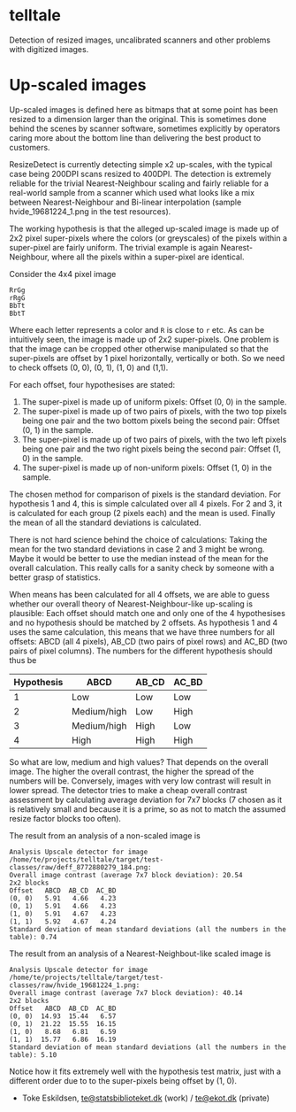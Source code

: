 telltale
========

Detection of resized images, uncalibrated scanners and other problems with digitized images.


Up-scaled images
================

Up-scaled images is defined here as bitmaps that at some point has been resized to a dimension larger
than the original. This is sometimes done behind the scenes by scanner software, sometimes explicitly
by operators caring more about the bottom line than delivering the best product to customers.

ResizeDetect is currently detecting simple x2 up-scales, with the typical case being 200DPI scans
resized to 400DPI. The detection is extremely reliable for the trivial Nearest-Neighbour scaling and
fairly reliable for a real-world sample from a scanner which used what looks like a mix between
Nearest-Neighbour and Bi-linear interpolation (sample hvide_19681224_1.png in the test resources).

The working hypothesis is that the alleged up-scaled image is made up of 2x2 pixel super-pixels where
the colors (or greyscales) of the pixels within a super-pixel are fairly uniform. The trivial example
is again Nearest-Neighbour, where all the pixels within a super-pixel are identical.

Consider the 4x4 pixel image

    RrGg
    rRgG
    BbTt
    BbtT

Where each letter represents a color and `R` is close to `r` etc. As can be intuitively seen, the
image is made up of 2x2 super-pixels. One problem is that the image can be cropped other otherwise
manipulated so that the super-pixels are offset by 1 pixel horizontally, vertically or both. So we
need to check offsets (0, 0), (0, 1), (1, 0) and (1,1).

For each offset, four hypothesises are stated:

1. The super-pixel is made up of uniform pixels: Offset (0, 0) in the sample.
2. The super-pixel is made up of two pairs of pixels, with the two top pixels being one pair and the
   two bottom pixels being the second pair: Offset (0, 1) in the sample.
3. The super-pixel is made up of two pairs of pixels, with the two left pixels being one pair and the
   two right pixels being the second pair: Offset (1, 0) in the sample.
4. The super-pixel is made up of non-uniform pixels: Offset (1, 0) in the sample.

The chosen method for comparison of pixels is the standard deviation. For hypothesis 1 and 4, this is
simple calculated over all 4 pixels. For 2 and 3, it is calculated for each group (2 pixels each) and
the mean is used. Finally the mean of all the standard deviations is calculated.

There is not hard science behind the choice of calculations: Taking the mean for the two standard
deviations in case 2 and 3 might be wrong. Maybe it would be better to use the median instead of the
mean for the overall calculation. This really calls for a sanity check by someone with a better grasp
of statistics.

When means has been calculated for all 4 offsets, we are able to guess whether our overall theory of
Nearest-Neighbour-like up-scaling is plausible: Each offset should match one and only one of the 4
hypothesises and no hypothesis should be matched by 2 offsets. As hypothesis 1 and 4 uses the same
calculation, this means that we have three numbers for all offsets: ABCD (all 4 pixels), AB_CD (two
pairs of pixel rows) and AC_BD (two pairs of pixel columns). The numbers for the different hypothesis
should thus be

| Hypothesis | ABCD        | AB_CD | AC_BD |
|------------|-------------|-------|-------|
|          1 | Low         | Low   | Low   |
|          2 | Medium/high | Low   | High  |
|          3 | Medium/high | High  | Low   |
|          4 | High        | High  | High  |

So what are low, medium and high values? That depends on the overall image. The higher the overall
contrast, the higher the spread of the numbers will be. Conversely, images with very low contrast
will result in lower spread. The detector tries to make a cheap overall contrast assessment by
calculating average deviation for 7x7 blocks (7 chosen as it is relatively small and because it
is a prime, so as not to match the assumed resize factor blocks too often).

The result from an analysis of a non-scaled image is

    Analysis Upscale detector for image /home/te/projects/telltale/target/test-classes/raw/deff_8772880279_184.png:
    Overall image contrast (average 7x7 block deviation): 20.54
    2x2 blocks
    Offset   ABCD  AB_CD  AC_BD
    (0, 0)   5.91   4.66   4.23
    (0, 1)   5.91   4.66   4.23
    (1, 0)   5.91   4.67   4.23
    (1, 1)   5.92   4.67   4.24
    Standard deviation of mean standard deviations (all the numbers in the table): 0.74

The result from an analysis of a Nearest-Neighbout-like scaled image is

    Analysis Upscale detector for image /home/te/projects/telltale/target/test-classes/raw/hvide_19681224_1.png:
    Overall image contrast (average 7x7 block deviation): 40.14
    2x2 blocks
    Offset   ABCD  AB_CD  AC_BD
    (0, 0)  14.93  15.44   6.57
    (0, 1)  21.22  15.55  16.15
    (1, 0)   8.68   6.81   6.59
    (1, 1)  15.77   6.86  16.19
    Standard deviation of mean standard deviations (all the numbers in the table): 5.10

Notice how it fits extremely well with the hypothesis test matrix, just with a different order due to
to the super-pixels being offset by (1, 0).

- Toke Eskildsen, te@statsbiblioteket.dk (work) / te@ekot.dk (private)
